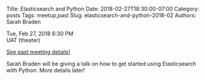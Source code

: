 Title: Elasticsearch and Python
Date: 2018-02-27T18:30:00-07:00
Category: posts
Tags: meetup,past
Slug: elasticsearch-and-python-2018-02
Authors: Sarah Braden

<div class="meetup-time">
<i class="far fa-clock"></i> Tue, Feb 27, 2018 6:30 PM
</div>

<div class="meetup-venue">
<i class="fas fa-map-marked-alt"></i> UAT (theater)
</div>



<i class="fab fa-meetup"></i> <a href="https://www.meetup.com/Phoenix-Python-Meetup-Group/events/247361974/">See past meeting details!</a>





<p>Sarah Braden will be giving a talk on how to get started using Elasticsearch with Python. More details later!</p> 